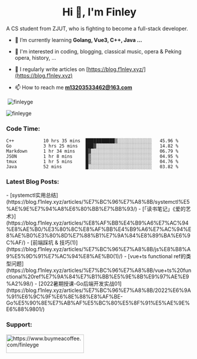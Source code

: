 <h1 align="center">Hi 👋, I'm Finley</h1>
<p align="left">

A CS student from ZJUT,
who is fighting to become a full-stack developer.

</p>

<p align="left">

- 🌱 I’m currently learning **Golang, Vue3, C++, Java ...**

- 🧠 I'm interested in coding, blogging, classical music, opera & Peking opera, history, ...

- 📝 I regularly write articles on [https://blog.f1nley.xyz/](https://blog.f1nley.xyz)

- 📫 How to reach me **m13203533462@163.com**

</p>

<p>&nbsp;<img align="center" src="https://github-readme-stats.vercel.app/api?username=finleyge&show_icons=true&locale=en" alt="finleyge" /></p>

<p><img align="center" src="https://github-readme-streak-stats.herokuapp.com/?user=finleyge&" alt="finleyge" /></p>

<h3 align="left">Code Time:</h3>

<!--START_SECTION:waka-->

```text
C++           10 hrs 35 mins  ███████████▒░░░░░░░░░░░░░   45.96 %
Go            3 hrs 25 mins   ███▓░░░░░░░░░░░░░░░░░░░░░   14.82 %
Markdown      1 hr 34 mins    █▓░░░░░░░░░░░░░░░░░░░░░░░   06.79 %
JSON          1 hr 8 mins     █▒░░░░░░░░░░░░░░░░░░░░░░░   04.95 %
tmux          1 hr 5 mins     █▒░░░░░░░░░░░░░░░░░░░░░░░   04.76 %
Java          52 mins         █░░░░░░░░░░░░░░░░░░░░░░░░   03.82 %
```
<!--END_SECTION:waka-->

</p>

<p>
<h3 align="left">
Latest Blog Posts:
</h3>
<!-- BLOG-POST-LIST:START -->
- [systemctl实用总结](https://blog.f1nley.xyz/articles/%E7%BC%96%E7%A8%8B/systemctl%E5%AE%9E%E7%94%A8%E6%80%BB%E7%BB%93/)
- [「读书笔记」《爱的艺术》](https://blog.f1nley.xyz/articles/%E8%AF%BB%E4%B9%A6%E7%AC%94%E8%AE%B0/%E3%80%8C%E8%AF%BB%E4%B9%A6%E7%AC%94%E8%AE%B0%E3%80%8D%E7%88%B1%E7%9A%84%E8%89%BA%E6%9C%AF/)
- [前端踩坑 &amp; 技巧&lpar;1&rpar;](https://blog.f1nley.xyz/articles/%E7%BC%96%E7%A8%8B/js%E8%B8%A9%E5%9D%91%E7%AC%94%E8%AE%B0(1)/)
- [vue+ts functional ref的类型问题](https://blog.f1nley.xyz/articles/%E7%BC%96%E7%A8%8B/vue+ts%20functional%20ref%E7%9A%84%E7%B1%BB%E5%9E%8B%E9%97%AE%E9%A2%98/)
- [2022暑期授课-Go后端开发实战01](https://blog.f1nley.xyz/articles/%E7%BC%96%E7%A8%8B/2022%E6%9A%91%E6%9C%9F%E6%8E%88%E8%AF%BE-Go%E5%90%8E%E7%AB%AF%E5%BC%80%E5%8F%91%E5%AE%9E%E6%88%9801/)
<!-- BLOG-POST-LIST:END -->
</p>
<h3 align="left">Support:</h3>

<p align="left">

<a href="https://www.buymeacoffee.com/finleyge"> <img align="left" src="https://cdn.buymeacoffee.com/buttons/v2/default-yellow.png" height="50" width="210" alt="https://www.buymeacoffee.com/finleyge" />

</a>
</p>
